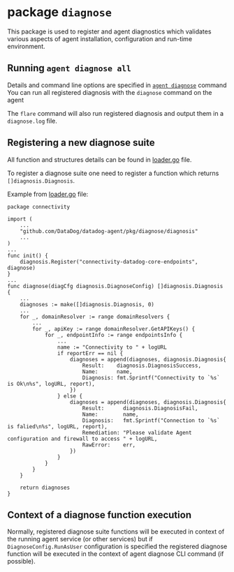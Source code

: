 # package `diagnose`

This package is used to register and agent diagnostics which validates various aspects of agent installation, configuration and run-time environment.

## Running ```agent diagnose all```
Details and command line options are specified in [```agent diagnose```](cmd/agent/subcommands/diagnose/README.md) command
You can run all registered diagnosis with the `diagnose` command on the agent

The `flare` command will also run registered diagnosis and output them in a `diagnose.log` file.

## Registering a new diagnose suite
All function and structures details can be found in [loader.go](pkg/diagnose/diagnosis/loader.go) file.

To register a diagnose suite one need to register a function which returns ```[]diagnosis.Diagnosis```.

Example from [loader.go](pkg/diagnose/connectivity/trace_request.go) file:
```
package connectivity

import (
    ...
	"github.com/DataDog/datadog-agent/pkg/diagnose/diagnosis"
    ...
)
...
func init() {
	diagnosis.Register("connectivity-datadog-core-endpoints", diagnose)
}
...
func diagnose(diagCfg diagnosis.DiagnoseConfig) []diagnosis.Diagnosis {
    ...
    diagnoses := make([]diagnosis.Diagnosis, 0)
    ...
	for _, domainResolver := range domainResolvers {
        ...
		for _, apiKey := range domainResolver.GetAPIKeys() {
			for _, endpointInfo := range endpointsInfo {
                ...
				name := "Connectivity to " + logURL
				if reportErr == nil {
					diagnoses = append(diagnoses, diagnosis.Diagnosis{
						Result:    diagnosis.DiagnosisSuccess,
						Name:      name,
						Diagnosis: fmt.Sprintf("Connectivity to `%s` is Ok\n%s", logURL, report),
					})
				} else {
					diagnoses = append(diagnoses, diagnosis.Diagnosis{
						Result:      diagnosis.DiagnosisFail,
						Name:        name,
						Diagnosis:   fmt.Sprintf("Connection to `%s` is falied\n%s", logURL, report),
						Remediation: "Please validate Agent configuration and firewall to access " + logURL,
						RawError:    err,
					})
				}
			}
		}
	}

	return diagnoses
}
```

## Context of a diagnose function execution
Normally, registered diagnose suite functions will be executed in context of the running agent service (or other services) but if ```DiagnoseConfig.RunAsUser``` configuration is specified the registered diagnose function will be executed in the context of agent diagnose CLI command (if possible).
